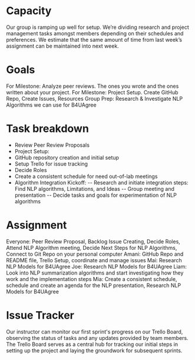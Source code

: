 # Capacity
Our group is ramping up well for setup. We’re dividing research and project management tasks amongst members depending on their schedules and preferences. We estimate that the same amount of time from last week’s assignment can be maintained into next week. 

# Goals
For Milestone: Analyze peer reviews. The ones you wrote and the ones written about your project. 
For Milestone: Project Setup. Create GitHub Repo, Create Issues, Resources 
Group Prep: Research & Investigate NLP Algorithms we can use for B4UAgree

# Task breakdown
- Review Peer Review Proposals 
- Project Setup:
- GitHub repository creation and initial setup
- Setup Trello for issue tracking 
- Decide Roles 
- Create a consistent schedule for need out-of-lab meetings
- Algorithm Integration Kickoff:
-- Research and initiate integration steps: Find NLP algorithms, Limitations, and Ideas
-- Group meeting and presentation 
-- Decide tasks and goals for experimentation of NLP algorithms                                                                                                                                                                                                                                                                                                                                                                                                                                                                                                                                                                                                                                                        

# Assignment
Everyone: Peer Review Proposal, Backlog Issue Creating, Decide Roles, Attend NLP Algorithm meeting, Decide Next Steps for NLP Algorithms, Connect to Git Repo on your personal computer 
Amani: GitHub Repo and README file, Trello Setup, coordinate and manage issues
Mai: Research NLP Models for B4UAgree
Joe: Research NLP Models for B4UAgree
Liam: Look into NLP summarization algorithms and start investigating how they work and the implementation steps
Mia: Create a consistent schedule, schedule and create an agenda for the NLP presentation, Research NLP Models for B4UAgree

# Issue Tracker
Our instructor can monitor our first sprint's progress on our Trello Board, observing the status of tasks and any updates provided by team members. The Trello Board serves as a central hub for tracking our initial steps in setting up the project and laying the groundwork for subsequent sprints.
